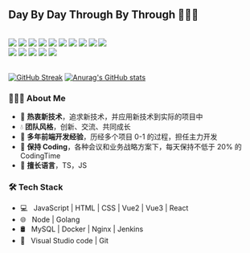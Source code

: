 <h2>Day By Day Through By Through 👋👋👋</h2>

</br>

<div>
  <img src="https://img.shields.io/badge/-JavaScript-f6da1c?style=flat&logo=javascript&logoColor=white">
  <img src="https://img.shields.io/badge/-TypeScript-2b6dbf?style=flat&logo=typescript&logoColor=white">
  <img src="https://img.shields.io/badge/-Vue-46b882?style=flat&logo=vue.js&logoColor=white">
  <img src="https://img.shields.io/badge/-React-00b4ce?style=flat&logo=react&logoColor=white">
  <img src="https://img.shields.io/badge/-Next-black?style=flat&logo=next.js&logoColor=white">
  <img src="https://img.shields.io/badge/-Node.js-3C873A?style=flat&logo=Node.js&logoColor=white">
  <img src="https://img.shields.io/badge/-Koa-33333D?style=flat&logo=koa&logoColor=white">
  <img src="https://img.shields.io/badge/-Go-00ADD8?style=flat&logo=go&logoColor=white">
  <img src="https://img.shields.io/badge/wechat_miniprogram-09b955?style=flat&logo=wechat&logoColor=white">
  <img src="https://img.shields.io/badge/-less-bf608e?style=flat&logo=less&logoColor=white">
</div>

<div>
  <img src="https://img.shields.io/badge/-Git-ee462c?style=flat&logo=git&logoColor=white">
  <img src="https://img.shields.io/badge/-Nginx-408e43?style=flat&logo=nginx&logoColor=white">
  <img src="https://img.shields.io/badge/-Docker-218bea?style=flat&logo=docker&logoColor=white">
  <img src="https://img.shields.io/badge/-Github-black?style=flat&logo=github">
  <img src="https://img.shields.io/badge/-Jenkins-b3392d?style=flat&logo=jenkins&logoColor=white">
</div>

<br />

[![GitHub Streak](https://github-readme-streak-stats.herokuapp.com/?user=FateZeros&theme=tokyonight)](https://git.io/streak-stats) [![Anurag's GitHub stats](https://github-readme-stats.vercel.app/api?username=FateZeros&show_icons=true&theme=tokyonight)](https://github.com/anuraghazra/github-readme-stats)

<h3> 👨🏻‍💻 About Me </h3>

- 🍃 **热衷新技术**，追求新技术，并应用新技术到实际的项目中
- 💧 **团队风格**，创新、交流、共同成长
- 🚀 **多年前端开发经验**，历经多个项目 0-1 的过程，担任主力开发
- 🤖 **保持 Coding**，各种会议和业务战略方案下，每天保持不低于 20% 的 CodingTime
- 🎯 **擅长语言**，TS，JS

<h3>🛠 Tech Stack</h3>

- 💻 &nbsp; JavaScript | HTML | CSS | Vue2 | Vue3 | React
- 🌐 &nbsp; Node | Golang
- 🛢 &nbsp; MySQL | Docker | Nginx | Jenkins
- 🔧 &nbsp; Visual Studio code | Git
